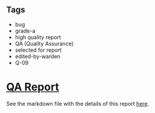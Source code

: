 ## Tags

- bug
- grade-a
- high quality report
- QA (Quality Assurance)
- selected for report
- edited-by-warden
- Q-09

# [QA Report](https://github.com/code-423n4/2023-07-nounsdao-findings/issues/124) 

See the markdown file with the details of this report [here](https://github.com/code-423n4/2023-07-nounsdao-findings/blob/main/data/shark-Q.md).